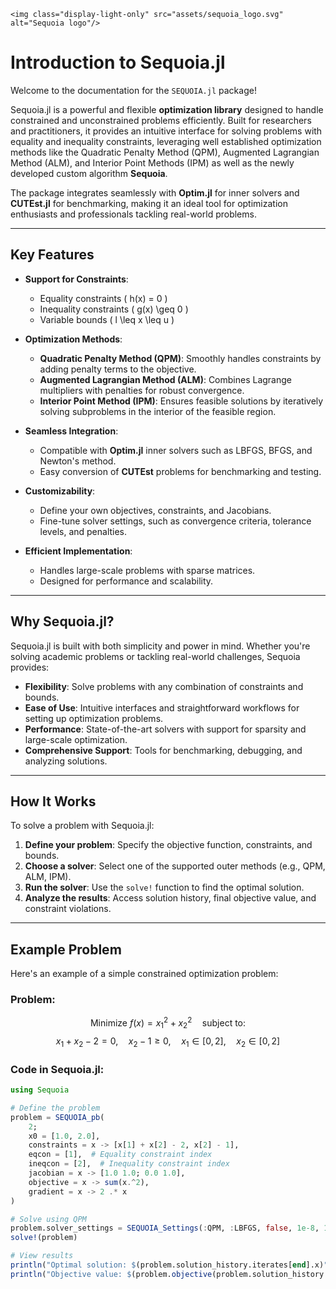 ```@raw html
<img class="display-light-only" src="assets/sequoia_logo.svg" alt="Sequoia logo"/>
```
# Introduction to Sequoia.jl

Welcome to the documentation for the `SEQUOIA.jl` package!

Sequoia.jl is a powerful and flexible **optimization library** designed to handle constrained and unconstrained problems efficiently. Built for researchers and practitioners, it provides an intuitive interface for solving problems with equality and inequality constraints, leveraging well established optimization methods like the Quadratic Penalty Method (QPM), Augmented Lagrangian Method (ALM), and Interior Point Methods (IPM) as well as the newly developed custom algorithm **Sequoia**.

The package integrates seamlessly with **Optim.jl** for inner solvers and **CUTEst.jl** for benchmarking, making it an ideal tool for optimization enthusiasts and professionals tackling real-world problems.

---

## **Key Features**

- **Support for Constraints**:
  - Equality constraints \( h(x) = 0 \)
  - Inequality constraints \( g(x) \geq 0 \)
  - Variable bounds \( l \leq x \leq u \)
  
- **Optimization Methods**:
  - **Quadratic Penalty Method (QPM)**: Smoothly handles constraints by adding penalty terms to the objective.
  - **Augmented Lagrangian Method (ALM)**: Combines Lagrange multipliers with penalties for robust convergence.
  - **Interior Point Method (IPM)**: Ensures feasible solutions by iteratively solving subproblems in the interior of the feasible region.
  
- **Seamless Integration**:
  - Compatible with **Optim.jl** inner solvers such as LBFGS, BFGS, and Newton's method.
  - Easy conversion of **CUTEst** problems for benchmarking and testing.

- **Customizability**:
  - Define your own objectives, constraints, and Jacobians.
  - Fine-tune solver settings, such as convergence criteria, tolerance levels, and penalties.

- **Efficient Implementation**:
  - Handles large-scale problems with sparse matrices.
  - Designed for performance and scalability.

---

## **Why Sequoia.jl?**

Sequoia.jl is built with both simplicity and power in mind. Whether you're solving academic problems or tackling real-world challenges, Sequoia provides:

- **Flexibility**: Solve problems with any combination of constraints and bounds.
- **Ease of Use**: Intuitive interfaces and straightforward workflows for setting up optimization problems.
- **Performance**: State-of-the-art solvers with support for sparsity and large-scale optimization.
- **Comprehensive Support**: Tools for benchmarking, debugging, and analyzing solutions.

---

## **How It Works**

To solve a problem with Sequoia.jl:
1. **Define your problem**: Specify the objective function, constraints, and bounds.
2. **Choose a solver**: Select one of the supported outer methods (e.g., QPM, ALM, IPM).
3. **Run the solver**: Use the `solve!` function to find the optimal solution.
4. **Analyze the results**: Access solution history, final objective value, and constraint violations.

---

## **Example Problem**

Here's an example of a simple constrained optimization problem:

### Problem:

$$
\text{Minimize } f(x) = x_1^2 + x_2^2 \quad \text{subject to:}
$$
$$
x_1 + x_2 - 2 = 0, \quad x_2 - 1 \geq 0, \quad x_1 \in [0, 2], \quad x_2 \in [0, 2]
$$

### Code in Sequoia.jl:

```julia
using Sequoia

# Define the problem
problem = SEQUOIA_pb(
    2; 
    x0 = [1.0, 2.0],
    constraints = x -> [x[1] + x[2] - 2, x[2] - 1],
    eqcon = [1],  # Equality constraint index
    ineqcon = [2],  # Inequality constraint index
    jacobian = x -> [1.0 1.0; 0.0 1.0],
    objective = x -> sum(x.^2),
    gradient = x -> 2 .* x
)

# Solve using QPM
problem.solver_settings = SEQUOIA_Settings(:QPM, :LBFGS, false, 1e-8, 100, 10.0, 1e-6)
solve!(problem)

# View results
println("Optimal solution: $(problem.solution_history.iterates[end].x)")
println("Objective value: $(problem.objective(problem.solution_history.iterates[end].x))")
```